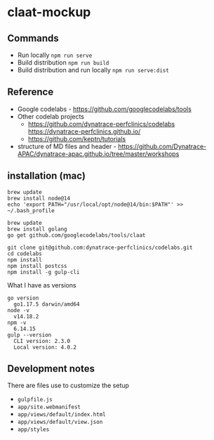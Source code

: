 # claat-mockup

## Commands

* Run locally `npm run serve`
* Build distribution `npm run build`
* Build distribution and run locally `npm run serve:dist`

## Reference

* Google codelabs - https://github.com/googlecodelabs/tools
* Other codelab projects
  * https://github.com/dynatrace-perfclinics/codelabs   https://dynatrace-perfclinics.github.io/
  * https://github.com/keptn/tutorials
* structure of MD files and header - https://github.com/Dynatrace-APAC/dynatrace-apac.github.io/tree/master/workshops

## installation (mac)

```
brew update
brew install node@14
echo 'export PATH="/usr/local/opt/node@14/bin:$PATH"' >> ~/.bash_profile

brew update
brew install golang
go get github.com/googlecodelabs/tools/claat

git clone git@github.com:dynatrace-perfclinics/codelabs.git
cd codelabs
npm install
npm install postcss
npm install -g gulp-cli
```

What I have as versions

```
go version
  go1.17.5 darwin/amd64
node -v
  v14.18.2
npm -v
  6.14.15
gulp --version
  CLI version: 2.3.0
  Local version: 4.0.2
```

## Development notes

There are files use to customize the setup
* `gulpfile.js`
* `app/site.webmanifest`
* `app/views/default/index.html` 
* `app/views/default/view.json` 
* `app/styles`